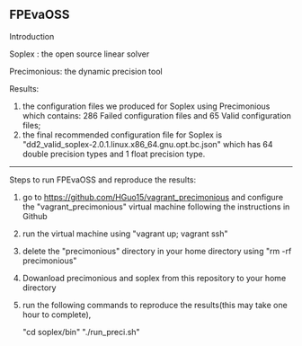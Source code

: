 FPEvaOSS
---------------------------
Introduction

Soplex : the open source linear solver

Precimonious: the dynamic precision tool

Results: 

  1) the configuration files we produced for Soplex using Precimonious which contains: 286 Failed configuration files and 65 Valid configuration files;
  2) the final recommended configuration file for Soplex is "dd2_valid_soplex-2.0.1.linux.x86_64.gnu.opt.bc.json" which has 64 double precision types and 1 float precision type.

---------------------------------------------------------------------------------------------------------------------------------------------------------------------------------
Steps to run FPEvaOSS and reproduce the results:

1. go to https://github.com/HGuo15/vagrant_precimonious and configure the "vagrant_precimonious" virtual machine following the instructions in Github

2. run the virtual machine using "vagrant up; vagrant ssh" 

3. delete the "precimonious" directory in your home directory using "rm -rf precimonious" 

4. Dowanload precimonious and soplex from this repository to your home directory

5. run the following commands to reproduce the results(this may take one hour to complete),
   
   "cd soplex/bin"
   "./run_preci.sh"
